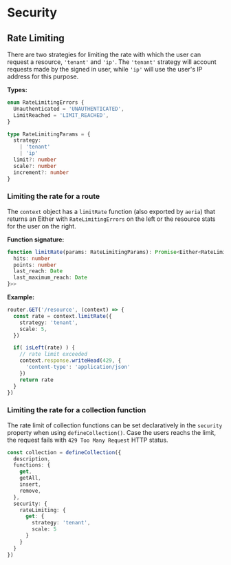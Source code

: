 # Security

## Rate Limiting

There are two strategies for limiting the rate with which the user can request a resource, `'tenant'` and `'ip'`. The `'tenant'` strategy will account requests made by the signed in user, while `'ip'` will use the user's IP address for this purpose.

**Types:**

```typescript
enum RateLimitingErrors {
  Unauthenticated = 'UNAUTHENTICATED',
  LimitReached = 'LIMIT_REACHED',
}

type RateLimitingParams = {
  strategy:
    | 'tenant'
    | 'ip'
  limit?: number
  scale?: number
  increment?: number
}
```

### Limiting the rate for a route

The `context` object has a `limitRate` function (also exported by `aeria`) that returns an Either with `RateLimitingErrors` on the left or the resource stats for the user on the right.

**Function signature:**

```typescript
function limitRate(params: RateLimitingParams): Promise<Either<RateLimitingErrors, {
  hits: number
  points: number
  last_reach: Date
  last_maximum_reach: Date
}>>
```

**Example:**

```typescript
router.GET('/resource', (context) => {
  const rate = context.limitRate({
    strategy: 'tenant',
    scale: 5,
  })

  if( isLeft(rate) ) {
    // rate limit exceeded
    context.response.writeHead(429, {
      'content-type': 'application/json'
    })
    return rate
  }
})
```

### Limiting the rate for a collection function

The rate limit of collection functions can be set declaratively in the `security` property when using `defineCollection()`. Case the users reachs the limit, the request fails with `429 Too Many Request` HTTP status.

```typescript
const collection = defineCollection({
  description,
  functions: {
    get,
    getAll,
    insert,
    remove,
  },
  security: {
    rateLimiting: {
      get: {
        strategy: 'tenant',
        scale: 5
      }
    }
  }
})
```
